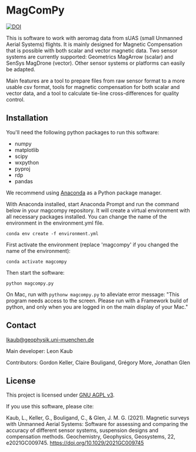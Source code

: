 # MagComPy

[![DOI](https://zenodo.org/badge/341664463.svg)](https://zenodo.org/badge/latestdoi/341664463)

This is software to work with aeromag data from sUAS (small Unmanned Aerial Systems) flights. It is mainly designed for Magnetic Compensation that is possible with both scalar and vector magnetic data. Two sensor systems are currently supported: Geometrics MagArrow (scalar) and SenSys MagDrone (vector). Other sensor systems or platforms can easily be adapted.

Main features are a tool to prepare files from raw sensor format to a more usable csv format, tools for magnetic compensation for both scalar and vector data, and a tool to calculate tie-line cross-differences for quality control.

## Installation

You'll need the following python packages to run this software:

- numpy
- matplotlib
- scipy
- wxpython
- pyproj
- rdp
- pandas

We recommend using [Anaconda](https://docs.conda.io/projects/conda/en/latest/) as a Python package manager.

With Anaconda installed, start Anaconda Prompt and run the command below in your magcompy repository. It will create a virtual environment with all necessary packages installed. You can change the name of the environment in the environment.yml file.

`conda env create -f environment.yml`

First activate the environment (replace 'magcompy' if you changed the name of the environment):

`conda activate magcompy`

Then start the software:

`python magcompy.py`

On Mac, run with `pythonw magcompy.py` to alleviate error message:
"This program needs access to the screen. Please run with a Framework build of python, and only when you are logged in on the main display of your Mac."

## Contact

lkaub@geophysik.uni-muenchen.de

Main developer: Leon Kaub

Contributors: Gordon Keller, Claire Bouligand, Grégory More, Jonathan Glen

## License

This project is licensed under [GNU AGPL v3](https://www.gnu.org/licenses/agpl-3.0.en.html). 

If you use this software, please cite:

Kaub, L., Keller, G., Bouligand, C., & Glen, J. M. G. (2021). Magnetic surveys with Unmanned Aerial Systems: Software for assessing and comparing the accuracy of different sensor systems, suspension designs and compensation methods. Geochemistry, Geophysics, Geosystems, 22, e2021GC009745. https://doi.org/10.1029/2021GC009745 

